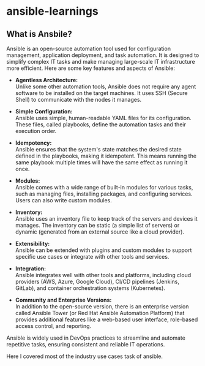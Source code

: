 # ansible-learnings

## What is Ansbile?

Ansible is an open-source automation tool used for configuration management, application deployment, and task automation. It is designed to simplify complex IT tasks and make managing large-scale IT infrastructure more efficient. Here are some key features and aspects of Ansible:

- **Agentless Architecture:** <br />
Unlike some other automation tools, Ansible does not require any agent software to be installed on the target machines. It uses SSH (Secure Shell) to communicate with the nodes it manages.

- **Simple Configuration:** <br />
Ansible uses simple, human-readable YAML files for its configuration. These files, called playbooks, define the automation tasks and their execution order.

- **Idempotency:** <br />
Ansible ensures that the system's state matches the desired state defined in the playbooks, making it idempotent. This means running the same playbook multiple times will have the same effect as running it once.

- **Modules:**<br />
Ansible comes with a wide range of built-in modules for various tasks, such as managing files, installing packages, and configuring services. Users can also write custom modules.

- **Inventory:** <br />
Ansible uses an inventory file to keep track of the servers and devices it manages. The inventory can be static (a simple list of servers) or dynamic (generated from an external source like a cloud provider).

- **Extensibility:**<br />
Ansible can be extended with plugins and custom modules to support specific use cases or integrate with other tools and services.

- **Integration:** <br />
Ansible integrates well with other tools and platforms, including cloud providers (AWS, Azure, Google Cloud), CI/CD pipelines (Jenkins, GitLab), and container orchestration systems (Kubernetes).

- **Community and Enterprise Versions:** <br />
In addition to the open-source version, there is an enterprise version called Ansible Tower (or Red Hat Ansible Automation Platform) that provides additional features like a web-based user interface, role-based access control, and reporting.

Ansible is widely used in DevOps practices to streamline and automate repetitive tasks, ensuring consistent and reliable IT operations.

Here I covered most of the industry use cases task of ansible.




